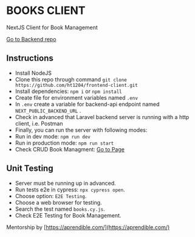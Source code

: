 # BOOKS CLIENT

NextJS Client for Book Management

[Go to Backend repo](https://github.com/ht1204/backend-api)

## Instructions
- Install NodeJS
- Clone this repo through command `git clone https://github.com/ht1204/frontend-client.git`
- Install dependencies: `npm i` or `npm install`
- Create file for environment variables named `.env`
- In `.env` create a variable for backend-api endpoint named `NEXT_PUBLIC_BACKEND_URL` .
- Check in advanced that Laravel backend server is running with a http client, i.e. Postman
- Finally, you can run the server with following modes:
- Run in dev mode: `npm run dev`
- Run in production mode: `npm run start`
- Check CRUD Book Managment: [Go to Page](http://localhost:3000/)

## Unit Testing
- Server must be running up in advanced.
- Run tests e2e in cypress:  `npx cypress open`.
- Choose option: `E2E Testing`.
- Choose a web browser for testing.
- Search the test named `books.cy.js`.
- Check E2E Testing for Book Management.

Mentorship by [https://aprendible.com/](https://aprendible.com/)
